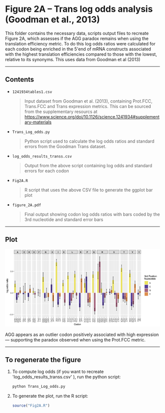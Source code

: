 # Figure 2A – Trans log odds analysis (Goodman et al., 2013)

This folder contains the necessary data, scripts output files to recreate Figure 2A, which assesses if the AGG paradox remains when using the translation efficiency metric. To do this log odds ratios were calculated for each codon being enriched in the 5'end of mRNA constructs associated with the highest translation efficiencies compared to those with the lowest, relative to its synonyms. This uses data from Goodman et al (2013)

---
##  Contents

- `1241934tables1.csv`  
  > Input dataset from Goodman et al. (2013), containing Prot.FCC, Trans.FCC and Trans expression metrics.
  > This can be sourced from the supplementary resourcs at https://www.science.org/doi/10.1126/science.1241934#supplementary-materials

- `Trans_Log_odds.py`  
  > Python script used to calculate the log odds ratios and standard errors from the Goodman Trans dataset.

- `log_odds_results_transs.csv`  
  > Output from the above script containing log odds and standard errors for each codon

- `Fig2A.R`  
  > R script that uses the above CSV file to generate the ggplot bar plot 

- `figure_2A.pdf`  
  > Final output showing codon log odds ratios with bars coded by the 3rd nucleotide and standard error bars

--- 

## Plot

![Figure 1](figure_2A.png)

AGG appears as an outlier codon positively associated with high expression — supporting the paradox observed when using the Prot.FCC metric.

---

## To regenerate the figure

1. To compute log odds (if you want to recreate 'log_odds_results_transs.csv' ), run the python script:
   ```bash
   python Trans_Log_odds.py

2. To generate the plot, run the R script: 
    ```r
    source("Fig2A.R")
    ```

